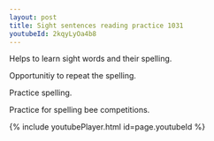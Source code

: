 ```yaml
---
layout: post
title: Sight sentences reading practice 1031
youtubeId: 2kqyLyOa4b8
---
```

 
 
Helps to learn sight words and their spelling.

Opportunitiy to repeat the spelling. 

Practice spelling. 
 
Practice for spelling bee competitions. 
 
{% include youtubePlayer.html id=page.youtubeId %}
 
 

